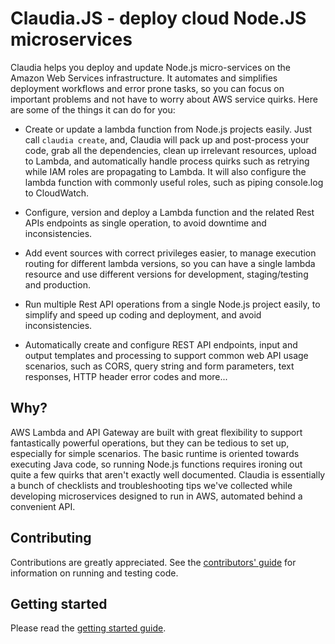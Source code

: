 # Claudia.JS - deploy cloud Node.JS microservices

Claudia helps you deploy and update Node.js micro-services on the Amazon Web
Services infrastructure. It automates and simplifies deployment workflows and
error prone tasks, so you can focus on important problems and not have to worry
about AWS service quirks. Here are some of the things it can do for you:

* Create or update a lambda function from Node.js projects easily. Just call
  `claudia create`, and, Claudia will pack up and post-process your code, grab
  all the dependencies, clean up irrelevant resources, upload to Lambda, and
  automatically handle process quirks such as retrying while IAM roles are
  propagating to Lambda. It will also configure the lambda function with
  commonly useful roles, such as piping console.log to CloudWatch.
* Configure, version and deploy a Lambda function and the related Rest APIs
  endpoints as single operation, to avoid downtime and inconsistencies.
* Add event sources with correct privileges easier, to manage execution routing
  for different lambda versions, so you can have a single lambda resource and
  use different versions for development, staging/testing and production.

* Run multiple Rest API operations from a single Node.js project easily, to
  simplify and speed up coding and deployment, and avoid inconsistencies.
* Automatically create and configure REST API endpoints, input and output
  templates and processing to support common web API usage scenarios, such as
  CORS, query string and form parameters, text responses, HTTP header error
  codes and more...

## Why?

AWS Lambda and API Gateway are built with great flexibility to support
fantastically powerful operations, but they can be tedious to set up,
especially for simple scenarios. The basic runtime is oriented towards
executing Java code, so running Node.js functions requires ironing out quite a
few quirks that aren't exactly well documented. Claudia is essentially a bunch
of checklists and troubleshooting tips we've collected while developing
microservices designed to run in AWS, automated behind a convenient API. 

## Contributing

Contributions are greatly appreciated. See the [contributors'
guide](contributing.md) for information on running and testing code.

## Getting started 

Please read the [getting started guide](getting_started.md).

